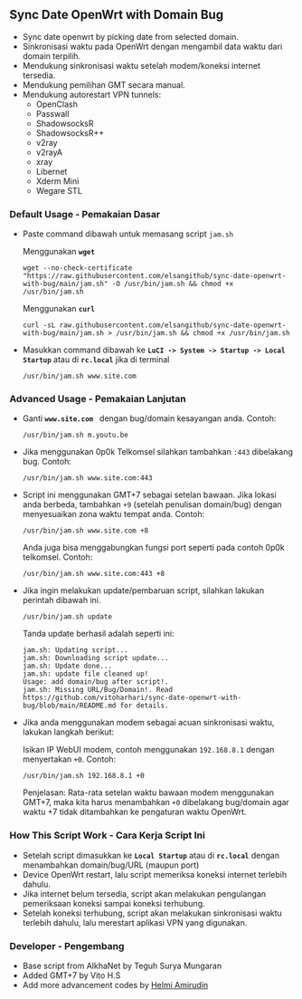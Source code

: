 ## Sync Date OpenWrt with Domain Bug
- Sync date openwrt by picking date from selected domain.
- Sinkronisasi waktu pada OpenWrt dengan mengambil data waktu dari domain terpilih.
- Mendukung sinkronisasi waktu setelah modem/koneksi internet tersedia.
- Mendukung pemilihan GMT secara manual.
- Mendukung autorestart VPN tunnels:
    - OpenClash
    - Passwall
    - ShadowsocksR
    - ShadowsocksR++
    - v2ray
    - v2rayA
    - xray
    - Libernet
    - Xderm Mini
    - Wegare STL

### Default Usage - Pemakaian Dasar
- Paste command dibawah untuk memasang script ``jam.sh``
    
    Menggunakan **`wget`**
    ```
    wget --no-check-certificate "https://raw.githubusercontent.com/elsangithub/sync-date-openwrt-with-bug/main/jam.sh" -O /usr/bin/jam.sh && chmod +x /usr/bin/jam.sh
    ```
    Menggunakan **`curl`**
    ```
    curl -sL raw.githubusercontent.com/elsangithub/sync-date-openwrt-with-bug/main/jam.sh > /usr/bin/jam.sh && chmod +x /usr/bin/jam.sh
    ```
- Masukkan command dibawah ke **``LuCI -> System -> Startup -> Local Startup``** atau di **``rc.local``** jika di terminal

    ```
    /usr/bin/jam.sh www.site.com 
    ```

### Advanced Usage - Pemakaian Lanjutan

- Ganti **``www.site.com ``** dengan bug/domain kesayangan anda. Contoh:

    ```
    /usr/bin/jam.sh m.youtu.be
    ```
- Jika menggunakan 0p0k Telkomsel silahkan tambahkan ``:443`` dibelakang bug. Contoh:

    ```
    /usr/bin/jam.sh www.site.com:443
    ```
    
- Script ini menggunakan GMT+7 sebagai setelan bawaan. Jika lokasi anda berbeda, tambahkan ```+9``` (setelah penulisan domain/bug) dengan menyesuaikan zona waktu tempat anda. Contoh:
    
    ```
    /usr/bin/jam.sh www.site.com +8
    ```
    Anda juga bisa menggabungkan fungsi port seperti pada contoh 0p0k telkomsel. Contoh:
    ```
    /usr/bin/jam.sh www.site.com:443 +8
    ```

- Jika ingin melakukan update/pembaruan script, silahkan lakukan perintah dibawah ini.

    ```
    /usr/bin/jam.sh update
    ```
    Tanda update berhasil adalah seperti ini:
    ```
    jam.sh: Updating script...
    jam.sh: Downloading script update...
    jam.sh: Update done...
    jam.sh: update file cleaned up!
    Usage: add domain/bug after script!.
    jam.sh: Missing URL/Bug/Domain!. Read https://github.com/vitoharhari/sync-date-openwrt-with-bug/blob/main/README.md for details.
    ```

- Jika anda menggunakan modem sebagai acuan sinkronisasi waktu, lakukan langkah berikut:
    
    Isikan IP WebUI modem, contoh menggunakan ``192.168.8.1`` dengan menyertakan ```+0```. Contoh:
    ```
    /usr/bin/jam.sh 192.168.8.1 +0
    ```
    Penjelasan: Rata-rata setelan waktu bawaan modem menggunakan GMT+7, maka kita harus menambahkan ```+0``` dibelakang bug/domain agar waktu +7 tidak ditambahkan ke pengaturan waktu OpenWrt.

### How This Script Work - Cara Kerja Script Ini
- Setelah script dimasukkan ke **``Local Startup``** atau di **``rc.local``** dengan menambahkan domain/bug/URL (maupun port)
- Device OpenWrt restart, lalu script memeriksa koneksi internet terlebih dahulu.
- Jika internet belum tersedia, script akan melakukan pengulangan pemeriksaan koneksi sampai koneksi terhubung.
- Setelah koneksi terhubung, script akan melakukan sinkronisasi waktu terlebih dahulu, lalu merestart aplikasi VPN yang digunakan.

### Developer - Pengembang
- Base script from AlkhaNet by Teguh Surya Mungaran
- Added GMT+7 by Vito H.S
- Add more advancement codes by [Helmi Amirudin](https://helmiau.com)
